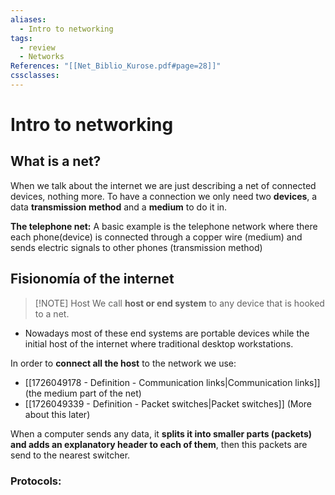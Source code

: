 ```yaml
---
aliases:
  - Intro to networking
tags:
  - review
  - Networks
References: "[[Net_Biblio_Kurose.pdf#page=28]]"
cssclasses:
---
```

# Intro to networking
## What is a net?
When we talk about the internet we are just describing a net of connected devices, nothing more. To have a connection we only need two **devices**, a data **transmission method** and a **medium** to do it in. 

**The telephone net:** A basic example is the telephone network where there each phone(device) is connected through a copper wire (medium) and sends electric signals to other phones (transmission method)

## Fisionomía of the internet 

> [!NOTE] Host 
>We call **host or end system** to any device that is hooked to a net.  

+ Nowadays most of these end systems are portable devices while the initial host of the internet where traditional desktop workstations. 

In order to **connect all the host** to the network we use: 
+ [[1726049178 - Definition - Communication links|Communication links]] (the medium part of the net) 
+ [[1726049339 - Definition - Packet switches|Packet switches]] (More about this later)

When a computer sends any data, it **splits it into smaller parts (packets) and adds an explanatory header to each of them**, then this packets are send to the nearest switcher.

### Protocols:

